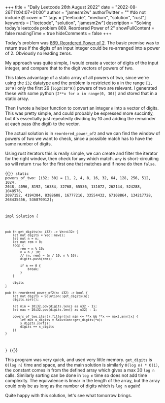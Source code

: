 +++
title = "Daily Leetcode 26th August 2022"
date = "2022-08-26T11:04:07+01:00"
author = "jamesm2w"
authorTwitter = "" #do not include @
cover = ""
tags = ["leetcode", "medium", "solution", "rust"]
keywords = ["leetcode", "solution", "jamesm2w"]
description = "Solving today's leetcode problem 869. Reordered Power of 2"
showFullContent = false
readingTime = true
hideComments = false
+++

Today's problem was [869. Reordered Power of 2](https://leetcode.com/problems/reordered-power-of-2/). The basic premise was to return true if the digits of an input integer could be re-arranged into a power of 2. Obviously no leading zeros.

My approach was quite simple, I would create a vector of digits of the input integer, and compare that to the digit vectors of powers of two.

This takes advantage of a static array of all powers of two, since we're using the `i32` datatype and the problem is restricted to `n` in the range `[1, 10^9]` only the first 29 (`log2(10^9)`) powers of two are relevant. I generated these with some python `[2**x for x in range(0, 30)]` and stored that in a static array. 

Then I wrote a helper function to convert an integer `n` into a vector of digits. This was pretty simple, and could probably be expressed more succintly, but it's essentially just repeatedly dividing by 10 and adding the remainder at each pass (the digit) to the vector. 

The actual solution is in `reordered_power_of2` and we can find the window of powers of two we want to check, since a possible match has to have the same number of digits. 

Using rust iterators this is really simple, we can create and filter the iterator for the right window, then check for `any` which match. `any` is short-circuiting so will return `true` for the first one that matches and if none do then `false`.

{{<code language="rust" title="Reordered Power of 2">}}
static powers_of_two: [i32; 30] = [1, 2, 4, 8, 16, 32, 64, 128, 256, 512, 1024, 2048, 4096, 8192, 16384, 32768, 65536, 131072, 262144, 524288, 1048576, 2097152, 4194304, 8388608, 16777216, 33554432, 67108864, 134217728, 268435456, 536870912];
        
impl Solution {
    
    pub fn get_digits(n: i32) -> Vec<i32> {
        let mut digits = Vec::new();
        let mut n = n;
        let mut rem = 0;
        loop {
            rem = n % 10;
            n = n / 10;
            // (n, rem) = (n / 10, n % 10);
            digits.push(rem);
            
            if n == 0 {
                break;
            }
        }
        
        digits
    }
    
    pub fn reordered_power_of2(n: i32) -> bool {
        let mut digits = Solution::get_digits(n);
        digits.sort();
        
        let min = 10i32.pow(digits.len() as u32 - 1);
        let max = 10i32.pow(digits.len() as u32) - 1;
        
        powers_of_two.iter().filter(|x| min <= **x && **x <= max).any(|x| {
            let mut x_digits = Solution::get_digits(*x);
            x_digits.sort();
            digits == x_digits
        })
    }
}
{{</code>}}

This program was very quick, and used very little memory. `get_digits` is `O(log n)` time and space, and the main solution is similarly `O(log n) * O(1)`, the constant comes in from the defined array which gives a max 30 `log n` calls. Similarly sorting can be done in `log n` time so does not add time complexity. The equivalence is linear in the length of the array, but the array could only be as long as the number of digits which is `log n` again!

Quite happy with this solution, let's see what tomorrow brings.